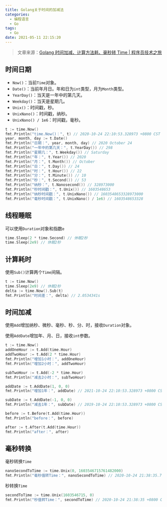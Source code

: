 ```yaml
---
title: Golang关于时间的加减法
categories:
  - 编程语言
  - Go
tags:
  - Go
date: 2021-05-11 22:15:20
---
```


> 文章来源：[Golang 时间加减、计算方法耗、毫秒转 Time | 程序员技术之旅](https://www.zhangbj.com/p/652.html)

## 时间日期

- `Now()`：当前`Time`对象。
- `Date()`：当前年月日。年和日为`int`类型，月为`Month`类型。
- `YearDay()`：当天是一年中的第几天。
- `Weekday()`：当天是星期几。
- `Unix()`：时间戳，秒。
- `UnixNano()`：时间戳，纳秒。
- `UnixNano() / 1e6`：时间戳，毫秒。

```go
t := time.Now()
fmt.Println("time.Now()：", t) // 2020-10-24 22:10:53.328973 +0800 CST m=+0.006015101
year, month, day := t.Date()
fmt.Println("日期：", year, month, day) // 2020 October 24
fmt.Println("一年中的第几天：", t.YearDay()) // 298
fmt.Println("星期几：", t.Weekday()) // Saturday
fmt.Println("年：", t.Year()) // 2020
fmt.Println("月：", t.Month()) // October
fmt.Println("日：", t.Day()) // 24
fmt.Println("时：", t.Hour()) // 22
fmt.Println("分：", t.Minute()) // 10
fmt.Println("秒：", t.Second()) // 53
fmt.Println("纳秒：", t.Nanosecond()) // 328973000
fmt.Println("秒时间戳：", t.Unix()) // 1603548653
fmt.Println("纳秒时间戳：", t.UnixNano()) // 1603548653328973000
fmt.Println("毫秒时间戳：", t.UnixNano() / 1e6) // 1603548653328
```

## 线程睡眠

可以使用`Duration`对象和指数`e`

```go
time.Sleep(2 * time.Second) // 休眠2秒
time.Sleep(2e9) // 休眠2秒
```

## 计算耗时

使用`Sub()`计算两个`Time`间隔。

```go
t := time.Now()
time.Sleep(2e9) // 休眠2秒
delta := time.Now().Sub(t)
fmt.Println("时间差：", delta) // 2.0534341s
```

## 时间加减

使用`Add`增加纳秒、微秒、毫秒、秒、分、时，接收`Duration`对象。

使用`AddDate`增加年、月、日，接收`int`参数。

```go
t := time.Now()
addOneHour := t.Add(time.Hour)
addTwoHour := t.Add(2 * time.Hour)
fmt.Println("增加1小时：", addOneHour)
fmt.Println("增加2小时：", addTwoHour)

subTwoHour := t.Add(-2 * time.Hour)
fmt.Println("减去2小时：", subTwoHour)

addDate := t.AddDate(1, 0, 0)
fmt.Println("增加1年：", addDate) // 2021-10-24 22:10:53.328973 +0800 CST

subDate := t.AddDate(-1, 0, 0)
fmt.Println("减去1年：", subDate) // 2019-10-24 22:10:53.328973 +0800 CST

before := t.Before(t.Add(time.Hour))
fmt.Println("before：", before)

after := t.After(t.Add(time.Hour))
fmt.Println("after：", after)
```

## 毫秒转换

毫秒转换`Time`

```go
nanoSecondToTime := time.Unix(0, 1603546715761482000)
fmt.Println("毫秒值转Time：", nanoSecondToTime) // 2020-10-24 21:38:35.761482 +0800 CST
```

秒转换`Time`

```go
secondToTime := time.Unix(1603546715, 0)
fmt.Println("秒值转Time：", secondToTime) // 2020-10-24 21:38:35 +0800 CST
```

